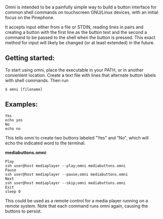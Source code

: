 Omni is intended to be a painfully simple way to build a button interface
for common shell commands on touchscreen GNU/Linux devices, with an
initial focus on the Pinephone. 

It accepts input either from a file or STDIN, reading lines in pairs and
creating a button with the first line as the button text and the second a
command to be passed to the shell when the button is pressed.  This exact
method for input will likely be changed (or at least extended) in the
future. 

## Getting started:

To start using omni, place the executable in your PATH, or in another
convenient location.  Create a text file with lines that alternate button
labels with shell commands.  Then run

    $ omni [filename]



## Examples:

    Yes
    echo yes
    No
    echo no

This tells omni to create two buttons labeled "Yes" and "No", which will
echo the indicated word to the terminal.

**mediabuttons.omni**:

    Play
    ssh user@host mediaplayer --play;omni mediabuttons.omni
    Pause
    ssh user@host mediaplayer --pause;omni mediabuttons.omni
    Next
    ssh user@host mediaplayer --skip;omni mediabuttons.omni
    Exit
    sleep 0


This could be used as a remote control for a media player running on a
remote system.  Note that each command runs omni again, causing the
buttons to persist.
